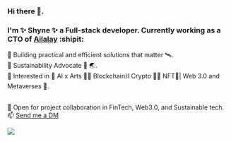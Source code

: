### Hi there 👋. 
  
### I'm ✨ Shyne ✨ a Full-stack developer. Currently working as a **CTO** of [Ailalay](https://ailalay.com) :shipit:  


🌱 Building practical and efficient solutions that matter 🛰️.<br/> 
🌱 Sustainability Advocate 🌊 🌏.      <br/>
🌱 Interested in 🤖 AI x Arts  🎨🎼  Blockchain⛓ Crypto 💠🙌  NFT🎨| Web 3.0 and Metaverses 🌌. <br/>
<br/>

🚀 Open for project collaboration in FinTech, Web3.0, and Sustainable tech.    <br/>
📫 <a href="mailto:shyne@ailalay.com">Send me a DM</a>

![](https://komarev.com/ghpvc/?username=shynemari&color=green)
<!--
**shynemari/shynemari** is a ✨ _special_ ✨ repository because its `README.md` (this file) appears on your GitHub profile.

Here are some ideas to get you started:

- 🔭 I’m currently working on ...
- 🌱 I’m currently learning ...
- 👯 I’m looking to collaborate on ...
- 🤔 I’m looking for help with ...
- 💬 Ask me about ...
- 📫 How to reach me: ...
- 😄 Pronouns: ...
- ⚡ Fun fact: ...
-->
